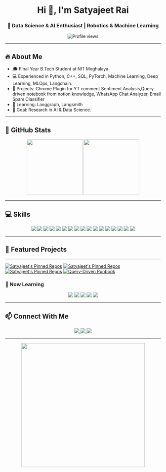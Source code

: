 <!-- GitHub Profile README for Satyajeet Rai -->

<h1 align="center">Hi 👋, I'm Satyajeet Rai</h1>
<h3 align="center">🚀 Data Science & AI Enthusiast | Robotics & Machine Learning</h3>

<p align="center">
  <img src="https://komarev.com/ghpvc/?username=satyajeetrai007&color=brightgreen" alt="Profile views" />
<!--   <img src="https://img.shields.io/badge/Status-Open%20for%20Collaboration-brightgreen" /> -->
<!--   <img src="https://img.shields.io/badge/🌎-Portfolio-blue" /> -->
</p>

---

## 🔥 About Me
- 🎓 Final Year B.Tech Student at NIT Meghalaya  
- 💻 Experienced in Python, C++, SQL, PyTorch, Machine Learning, Deep Learning, MLOps, Langchain.  
- 🤖 Projects: Chrome Plugin for YT comment Sentiment Analysis,Query driven notebook from notion knowledge, WhatsApp Chat Analyzer, Email Spam Classifier  
- 🌱 Learning: Langgraph, Langsmith  
- 🎯 Goal: Research in AI & Data Science.  

---

## 🌈 GitHub Stats
<p align="center">
  <img height="180em" src="https://github-readme-stats.vercel.app/api?username=satyajeetrai007&show_icons=true&theme=radical&count_private=true" />
  <img height="180em" src="https://github-readme-stats.vercel.app/api/top-langs/?username=satyajeetrai007&layout=compact&theme=radical&exclude_repo=robot-project" />
</p>

---

## 💻 Skills
<p align="center">
  <!-- Programming -->
  <img src="https://img.shields.io/badge/Python-3.11-gradient?style=for-the-badge&logo=python&logoColor=white" />
  <img src="https://img.shields.io/badge/C++-11-gradient?style=for-the-badge&logo=c%2B%2B&logoColor=white" />
  <img src="https://img.shields.io/badge/SQL-gradient?style=for-the-badge&logo=mysql&logoColor=white" />

  <!-- AI / ML -->
  <img src="https://img.shields.io/badge/PyTorch-gradient?style=for-the-badge&logo=pytorch&logoColor=white" />
  <img src="https://img.shields.io/badge/OpenCV-gradient?style=for-the-badge&logo=opencv&logoColor=white" />
  <img src="https://img.shields.io/badge/Deep_Learning-gradient?style=for-the-badge" />
  <img src="https://img.shields.io/badge/Machine_Learning-gradient?style=for-the-badge" />
  <img src="https://img.shields.io/badge/MLOps-gradient?style=for-the-badge" />

  <!-- Core CS & Math -->
  <img src="https://img.shields.io/badge/DSA-gradient?style=for-the-badge" />
  <img src="https://img.shields.io/badge/OOP-gradient?style=for-the-badge" />
  <img src="https://img.shields.io/badge/Statistics-gradient?style=for-the-badge" />
  <img src="https://img.shields.io/badge/Linear_Algebra-gradient?style=for-the-badge" />
  <img src="https://img.shields.io/badge/Probability-gradient?style=for-the-badge" />
  <img src="https://img.shields.io/badge/Calculus-gradient?style=for-the-badge" />

  <!-- Tools -->
  <img src="https://img.shields.io/badge/Git-gradient?style=for-the-badge&logo=git&logoColor=white" />
  <img src="https://img.shields.io/badge/VSCode-gradient?style=for-the-badge&logo=visual-studio-code&logoColor=white" />
  <img src="https://img.shields.io/badge/Flask-gradient?style=for-the-badge" />
</p>

---

## 🌟 Featured Projects

---
<!-- GitHub Readme Stats: Pinned Repos -->
[![Satyajeet's Pinned Repos](https://github-readme-stats.vercel.app/api/pin/?username=satyajeetrai007&repo=Youtube-Comment-Sentiment-Analysis&theme=radical)](https://github.com/satyajeetrai007/Youtube-Comment-Sentiment-Analysis)
[![Satyajeet's Pinned Repos](https://github-readme-stats.vercel.app/api/pin/?username=satyajeetrai007&repo=Whatsapp-chat-analyzer-MultiFormat&theme=radical)](https://github.com/satyajeetrai007/Whatsapp-chat-analyzer-MultiFormat)
[![Satyajeet's Pinned Repos](https://github-readme-stats.vercel.app/api/pin/?username=satyajeetrai007&repo=SMS-Spam-Classifier&theme=radical)](https://github.com/satyajeetrai007/SMS-Spam-Classifier)
[![Query-Driven Runbook](https://github-readme-stats.vercel.app/api/pin/?username=satyajeetrai007&repo=Query-Driven-Runbook-from-Notion-Knowledge-&theme=radical)](https://github.com/satyajeetrai007/Query-Driven-Runbook-from-Notion-Knowledge-)



### 🌱 Now Learning
<p align="center">
  <img src="https://img.shields.io/badge/Langchain-%23FF6F61?style=for-the-badge&logo=python&logoColor=white" />
  <img src="https://img.shields.io/badge/Langgraph-%2300CFFF?style=for-the-badge&logo=python&logoColor=white" />
  <img src="https://img.shields.io/badge/Langsmith-%23FFCB05?style=for-the-badge&logo=python&logoColor=white" />
  <img src="https://img.shields.io/badge/Advanced_ML-%23C70039?style=for-the-badge&logo=tensorflow&logoColor=white" />
  <img src="https://img.shields.io/badge/IoT_Robotics-%2300A86B?style=for-the-badge&logo=arduino&logoColor=white" />
</p>

---

## 📫 Connect With Me
<p align="center">
  <a href="https://www.linkedin.com/in/satyajeet-rai-336617257/">
    <img src="https://img.shields.io/badge/LinkedIn-0077B5?style=for-the-badge&logo=linkedin&logoColor=white"/>
  </a>
<a href="https://www.kaggle.com/satyajeetrai">
    <img src="https://img.shields.io/badge/Kaggle-0000B5?style=for-the-badge&logo=linkedin&logoColor=white"/>
  </a>
  
  <a href="mailto:satyajeet0@gmail.com">
    <img src="https://img.shields.io/badge/Email-D14836?style=for-the-badge&logo=gmail&logoColor=white"/>
  </a>
</p>

---

<p align="center">
  <img src="https://media.giphy.com/media/3o7abB06u9bNzA8lu8/giphy.gif" width="400"/>
</p>
